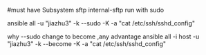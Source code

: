 #must have  Subsystem sftp internal-sftp  run with sudo 
 
ansible all -u "jiazhu3" -k --sudo -K       -a "cat /etc/ssh/sshd_config"


why --sudo change to become ,any advantage 
ansible all -i host -u "jiazhu3" -k --become -K -a "cat /etc/ssh/sshd_config"

